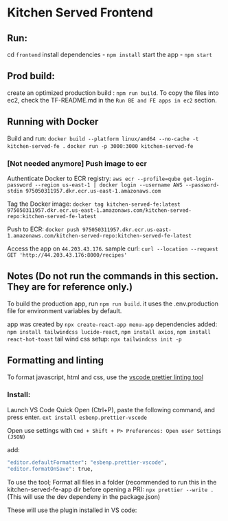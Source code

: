 # Kitchen Served Frontend

## Run: 
cd `frontend`
install dependencies - `npm install`
start the app - `npm start`

## Prod build:
create an optimized production build : `npm run build`. To copy the files into ec2, check the TF-README.md in the `Run BE and FE apps in ec2` section.


## Running with Docker
Build and run:
`docker build --platform linux/amd64 --no-cache -t kitchen-served-fe .`
`docker run -p 3000:3000 kitchen-served-fe`

### [Not needed anymore] Push image to ecr
Authenticate Docker to ECR registry:
`aws ecr --profile=qube get-login-password --region us-east-1 | docker login --username AWS --password-stdin 975050311957.dkr.ecr.us-east-1.amazonaws.com`

Tag the Docker image:
`docker tag kitchen-served-fe:latest 975050311957.dkr.ecr.us-east-1.amazonaws.com/kitchen-served-repo:kitchen-served-fe-latest`

Push to ECR:
`docker push 975050311957.dkr.ecr.us-east-1.amazonaws.com/kitchen-served-repo:kitchen-served-fe-latest`


Access the app on `44.203.43.176`. sample curl:
`curl --location --request GET 'http://44.203.43.176:8000/recipes'`


## Notes (Do not run the commands in this section. They are for reference only.)
To build the production app, run `npm run build`. it uses the .env.production file for environment variables by default.

app was created by `npx create-react-app menu-app`
dependencies added: `npm install tailwindcss lucide-react`, `npm install axios`, `npm install react-hot-toast`
tail wind css setup: `npx tailwindcss init -p`

## Formatting and linting
To format javascript, html and css, use the  [vscode prettier linting tool](https://marketplace.visualstudio.com/items?itemName=esbenp.prettier-vscode)

### Install:

Launch VS Code Quick Open (Ctrl+P), paste the following command, and press enter.
`ext install esbenp.prettier-vscode`

Open use settings with `Cmd + Shift + P> Preferences: Open user Settings  (JSON)`

add: 
``` bash
"editor.defaultFormatter": "esbenp.prettier-vscode",
"editor.formatOnSave": true,
```

To use the tool;
Format all files in a folder (recommended to run this in the  kitchen-served-fe-app dir before opening a PR):
 `npx prettier --write .` (This will use the dev dependeny in the package.json)

These will use the plugin installed in VS code:

